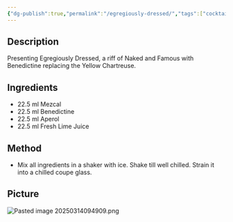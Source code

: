 ```yaml
---
{"dg-publish":true,"permalink":"/egregiously-dressed/","tags":["cocktail","Mezcal","aperol","benedictine"]}
---
```


## Description
Presenting Egregiously Dressed, a riff of Naked and Famous with Benedictine replacing the Yellow Chartreuse.

## Ingredients

- 22.5 ml Mezcal
- 22.5 ml Benedictine
- 22.5 ml Aperol
- 22.5 ml Fresh Lime Juice
## Method

- Mix all ingredients in a shaker with ice. Shake till well chilled. Strain it into a chilled coupe glass.
## Picture

![Pasted image 20250314094909.png](/img/user/z_attachments/Pasted%20image%2020250314094909.png)
